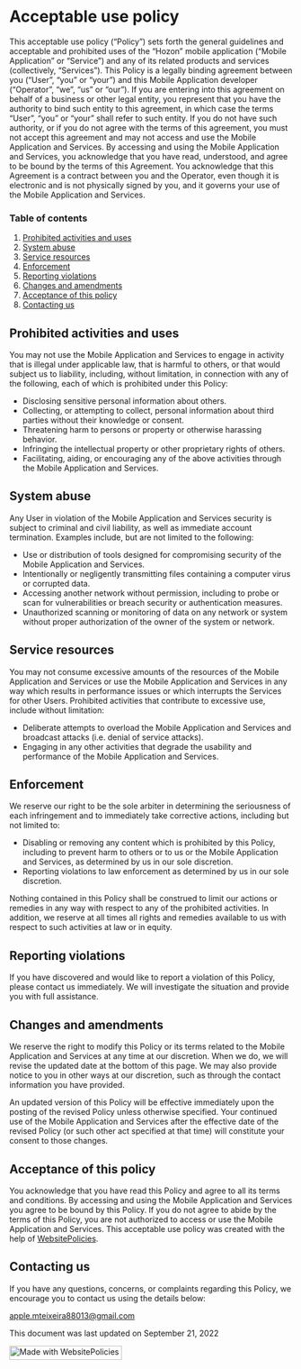 <h1>Acceptable use policy</h1>
<p>This acceptable use policy (&#8220;Policy&#8221;) sets forth the general guidelines and acceptable and prohibited uses of the &#8220;Hozon&#8221; mobile application (&#8220;Mobile Application&#8221; or &#8220;Service&#8221;) and any of its related products and services (collectively, &#8220;Services&#8221;). This Policy is a legally binding agreement between you (&#8220;User&#8221;, &#8220;you&#8221; or &#8220;your&#8221;) and this Mobile Application developer (&#8220;Operator&#8221;, &#8220;we&#8221;, &#8220;us&#8221; or &#8220;our&#8221;). If you are entering into this agreement on behalf of a business or other legal entity, you represent that you have the authority to bind such entity to this agreement, in which case the terms &#8220;User&#8221;, &#8220;you&#8221; or &#8220;your&#8221; shall refer to such entity. If you do not have such authority, or if you do not agree with the terms of this agreement, you must not accept this agreement and may not access and use the Mobile Application and Services. By accessing and using the Mobile Application and Services, you acknowledge that you have read, understood, and agree to be bound by the terms of this Agreement. You acknowledge that this Agreement is a contract between you and the Operator, even though it is electronic and is not physically signed by you, and it governs your use of the Mobile Application and Services.</p>
<div class="wpembed-index"><h3>Table of contents</h3><ol class="wpembed-index"><li><a href="#prohibited-activities-and-uses">Prohibited activities and uses</a></li><li><a href="#system-abuse">System abuse</a></li><li><a href="#service-resources">Service resources</a></li><li><a href="#enforcement">Enforcement</a></li><li><a href="#reporting-violations">Reporting violations</a></li><li><a href="#changes-and-amendments">Changes and amendments</a></li><li><a href="#acceptance-of-this-policy">Acceptance of this policy</a></li><li><a href="#contacting-us">Contacting us</a></li></ol></div><h2 id="prohibited-activities-and-uses">Prohibited activities and uses</h2>
<p>You may not use the Mobile Application and Services to engage in activity that is illegal under applicable law, that is harmful to others, or that would subject us to liability, including, without limitation, in connection with any of the following, each of which is prohibited under this Policy:</p>
<ul>
<li>Disclosing sensitive personal information about others.</li>
<li>Collecting, or attempting to collect, personal information about third parties without their knowledge or consent.</li>
<li>Threatening harm to persons or property or otherwise harassing behavior.</li>
<li>Infringing the intellectual property or other proprietary rights of others.</li>
<li>Facilitating, aiding, or encouraging any of the above activities through the Mobile Application and Services.</li>
</ul>
<h2 id="system-abuse">System abuse</h2>
<p>Any User in violation of the Mobile Application and Services security is subject to criminal and civil liability, as well as immediate account termination. Examples include, but are not limited to the following:</p>
<ul>
<li>Use or distribution of tools designed for compromising security of the Mobile Application and Services.</li>
<li>Intentionally or negligently transmitting files containing a computer virus or corrupted data.</li>
<li>Accessing another network without permission, including to probe or scan for vulnerabilities or breach security or authentication measures.</li>
<li>Unauthorized scanning or monitoring of data on any network or system without proper authorization of the owner of the system or network.</li>
</ul>
<h2 id="service-resources">Service resources</h2>
<p>You may not consume excessive amounts of the resources of the Mobile Application and Services or use the Mobile Application and Services in any way which results in performance issues or which interrupts the Services for other Users. Prohibited activities that contribute to excessive use, include without limitation:</p>
<ul>
<li>Deliberate attempts to overload the Mobile Application and Services and broadcast attacks (i.e. denial of service attacks).</li>
<li>Engaging in any other activities that degrade the usability and performance of the Mobile Application and Services.</li>
</ul>
<h2 id="enforcement">Enforcement</h2>
<p>We reserve our right to be the sole arbiter in determining the seriousness of each infringement and to immediately take corrective actions, including but not limited to:</p>
<ul>
<li>Disabling or removing any content which is prohibited by this Policy, including to prevent harm to others or to us or the Mobile Application and Services, as determined by us in our sole discretion.</li>
<li>Reporting violations to law enforcement as determined by us in our sole discretion.</li>
</ul>
<p>Nothing contained in this Policy shall be construed to limit our actions or remedies in any way with respect to any of the prohibited activities. In addition, we reserve at all times all rights and remedies available to us with respect to such activities at law or in equity.</p>
<h2 id="reporting-violations">Reporting violations</h2>
<p>If you have discovered and would like to report a violation of this Policy, please contact us immediately. We will investigate the situation and provide you with full assistance.</p>
<h2 id="changes-and-amendments">Changes and amendments</h2>
<p>We reserve the right to modify this Policy or its terms related to the Mobile Application and Services at any time at our discretion. When we do, we will revise the updated date at the bottom of this page. We may also provide notice to you in other ways at our discretion, such as through the contact information you have provided.</p>
<p>An updated version of this Policy will be effective immediately upon the posting of the revised Policy unless otherwise specified. Your continued use of the Mobile Application and Services after the effective date of the revised Policy (or such other act specified at that time) will constitute your consent to those changes.</p>
<h2 id="acceptance-of-this-policy">Acceptance of this policy</h2>
<p>You acknowledge that you have read this Policy and agree to all its terms and conditions. By accessing and using the Mobile Application and Services you agree to be bound by this Policy. If you do not agree to abide by the terms of this Policy, you are not authorized to access or use the Mobile Application and Services. This acceptable use policy was created with the help of <a href="https://www.websitepolicies.com" target="_blank" rel="nofollow">WebsitePolicies</a>.</p>
<h2 id="contacting-us">Contacting us</h2>
<p>If you have any questions, concerns, or complaints regarding this Policy, we encourage you to contact us using the details below:</p>
<p><a href="&#109;&#097;&#105;&#108;&#116;&#111;&#058;ap&#112;&#108;e.mt&#101;&#105;xe&#105;r&#97;8&#56;&#48;&#49;&#51;&#64;&#103;m&#97;i&#108;&#46;&#99;om">a&#112;&#112;&#108;e&#46;m&#116;&#101;ixeir&#97;&#56;8013&#64;&#103;&#109;ai&#108;.co&#109;</a></p>
<p>This document was last updated on September 21, 2022</p>
<p class="madewith"><a href="https://www.websitepolicies.com/?via=madewithbadge" target="_blank" rel="nofollow"><img width="200" height="25" alt="Made with WebsitePolicies" src="https://cdn.websitepolicies.io/img/badge.png" srcset="https://cdn.websitepolicies.io/img/badge_2x.png 2x"></a></p>
